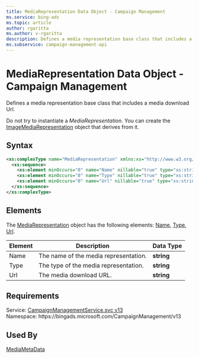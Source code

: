```yaml
---
title: MediaRepresentation Data Object - Campaign Management
ms.service: bing-ads
ms.topic: article
author: rgaritta
ms.author: v-rgaritta
description: Defines a media representation base class that includes a  media download Url.
ms.subservice: campaign-management-api
---
```

# MediaRepresentation Data Object - Campaign Management
Defines a media representation base class that includes a  media download Url.

Do not try to instantiate a *MediaRepresentation*. You can create the [ImageMediaRepresentation](imagemediarepresentation.md) object that derives from it. 

## Syntax
```xml
<xs:complexType name="MediaRepresentation" xmlns:xs="http://www.w3.org/2001/XMLSchema">
  <xs:sequence>
    <xs:element minOccurs="0" name="Name" nillable="true" type="xs:string" />
    <xs:element minOccurs="0" name="Type" nillable="true" type="xs:string" />
    <xs:element minOccurs="0" name="Url" nillable="true" type="xs:string" />
  </xs:sequence>
</xs:complexType>
```

## <a name="elements"></a>Elements

The [MediaRepresentation](mediarepresentation.md) object has the following elements: [Name](#name), [Type](#type), [Url](#url).

|Element|Description|Data Type|
|-----------|---------------|-------------|
|<a name="name"></a>Name|The name of the media representation.|**string**|
|<a name="type"></a>Type|The type of the media representation.|**string**|
|<a name="url"></a>Url|The media download URL.|**string**|

## Requirements
Service: [CampaignManagementService.svc v13](https://campaign.api.bingads.microsoft.com/Api/Advertiser/CampaignManagement/v13/CampaignManagementService.svc)  
Namespace: https\://bingads.microsoft.com/CampaignManagement/v13  

## Used By
[MediaMetaData](mediametadata.md)  
